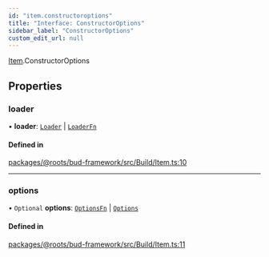 ```yaml
---
id: "item.constructoroptions"
title: "Interface: ConstructorOptions"
sidebar_label: "ConstructorOptions"
custom_edit_url: null
---
```


[Item](../modules/item.md).ConstructorOptions

## Properties

### loader

• **loader**: [`Loader`](loader.md) \| [`LoaderFn`](../modules/item.md#loaderfn)

#### Defined in

[packages/@roots/bud-framework/src/Build/Item.ts:10](https://github.com/roots/bud/blob/7200ac65/packages/@roots/bud-framework/src/Build/Item.ts#L10)

___

### options

• `Optional` **options**: [`OptionsFn`](../modules/item.md#optionsfn) \| [`Options`](../modules/item.md#options)

#### Defined in

[packages/@roots/bud-framework/src/Build/Item.ts:11](https://github.com/roots/bud/blob/7200ac65/packages/@roots/bud-framework/src/Build/Item.ts#L11)

